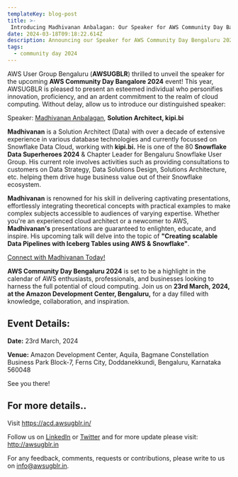 ```yaml
---
templateKey: blog-post
title: >-
 Introducing Madhivanan Anbalagan: Our Speaker for AWS Community Day Bangalore 2024!
date: 2024-03-18T09:18:22.614Z
description: Announcing our Speaker for AWS Community Day Bengaluru 2024.
tags:
  - community day 2024
---
```


AWS User Group Bengaluru (**AWSUGBLR**) thrilled to unveil the speaker for the upcoming **AWS Community Day Bangalore 2024** event! This year, AWSUGBLR is pleased to present an esteemed individual who personifies innovation, proficiency, and an ardent commitment to the realm of cloud computing. Without delay, allow us to introduce our distinguished speaker:

Speaker: [Madhivanan Anbalagan](https://www.linkedin.com/in/madhiceg/), **Solution Architect, kipi.bi**

**Madhivanan** is a Solution Architect (Data) with over a decade of extensive experience in various database technologies and currently focussed on Snowflake Data Cloud, working with **kipi.bi.** He is one of the 80 **Snowflake Data Superheroes 2024** & Chapter Leader for Bengaluru Snowflake User Group. His current role involves activities such as providing consultations to customers on Data Strategy, Data Solutions Design, Solutions Architecture, etc. helping them drive huge business value out of their Snowflake ecosystem.

**Madhivanan** is renowned for his skill in delivering captivating presentations, effortlessly integrating theoretical concepts with practical examples to make complex subjects accessible to audiences of varying expertise. Whether you're an experienced cloud architect or a newcomer to AWS, **Madhivanan's** presentations are guaranteed to enlighten, educate, and inspire. His upcoming talk will delve into the topic of **"Creating scalable Data Pipelines with Iceberg Tables using AWS & Snowflake"**.

[Connect with Madhivanan Today!](https://www.linkedin.com/in/madhiceg/)

**AWS Community Day Bengaluru 2024** is set to be a highlight in the calendar of AWS enthusiasts, professionals, and businesses looking to harness the full potential of cloud computing. Join us on **23rd March, 2024, at the Amazon Development Center, Bengaluru,** for a day filled with knowledge, collaboration, and inspiration.

## Event Details:

**Date:** 23rd March, 2024

**Venue:** Amazon Development Center, Aquila, Bagmane Constellation Business Park Block-7, Ferns City, Doddanekkundi, Bengaluru, Karnataka 560048

See you there!

## For more details..

Visit  <https://acd.awsugblr.in/>

Follow us on [LinkedIn](https://www.linkedin.com/in/awsugblr/) or [Twitter](https://twitter.com/awsugblr) and for more update please visit: <http://awsugblr.in>

For any feedback, comments, requests or contributions, please write to us on [info@awsugblr.in](<mailto: info@awsugblr.in>).